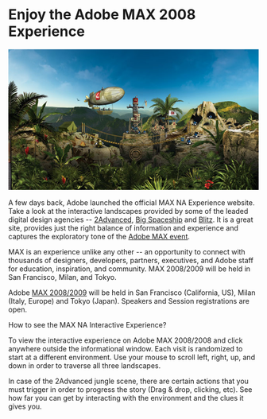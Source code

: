 # Enjoy the Adobe MAX 2008 Experience

![Adobe MAX 2008 banner by 2Advanced)](/static/2008/adobemax-2008-2a.jpg)

A few days back, Adobe launched the official MAX NA Experience website. Take a look at the interactive landscapes provided by some of the leaded digital design agencies -- <a href="http://2advanced.com/">2Advanced</a>, <a href="http://www.bigspaceship.com/">Big Spaceship</a> and <a href="http://blitzagency.com/">Blitz</a>. It is a great site, provides just the right balance of information and experience and captures the exploratory tone of the <a href="http://max.adobe.com/">Adobe MAX event</a>.

MAX is an experience unlike any other -- an opportunity to connect with thousands of designers, developers, partners, executives, and Adobe staff for education, inspiration, and community. MAX 2008/2009 will be held in San Francisco, Milan, and Tokyo.

Adobe <a href="http://max.adobe.com/">MAX 2008/2009</a> will be held in San Francisco (California, US), Milan (Italy, Europe) and Tokyo (Japan). Speakers and Session registrations are open.

How to see the MAX NA Interactive Experience?

To view the interactive experience on Adobe MAX 2008/2008 and click anywhere outside the informational window. Each visit is randomized to start at a different environment. Use your mouse to scroll left, right, up, and down in order to traverse all three landscapes.

In case of the 2Advanced jungle scene, there are certain actions that you must trigger in order to progress the story (Drag & drop, clicking, etc). See how far you can get by interacting with the environment and the clues it gives you.
